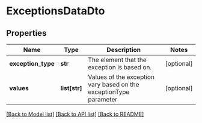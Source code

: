 # ExceptionsDataDto

## Properties
Name | Type | Description | Notes
------------ | ------------- | ------------- | -------------
**exception_type** | **str** | The element that the exception is based on. | [optional] 
**values** | **list[str]** | Values of the exception vary based on the exceptionType parameter | [optional] 

[[Back to Model list]](../README.md#documentation-for-models) [[Back to API list]](../README.md#documentation-for-api-endpoints) [[Back to README]](../README.md)

